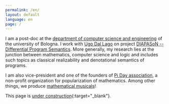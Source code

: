 ```yaml
---
permalink: /en/
layout: default
language: en
page: /
---
```


I am a post-doc at the [department of computer science and engineering](https://www.cs.unibo.it) of the university of Bologna. I work with [Ugo Dal Lago](http://www.cs.unibo.it/~dallago/) on project [DIAPASoN -- Differential Program Semantics](https://site.unibo.it/diapason/). More generally, my research lies at the junction between mathematics, computer science and logic and includes such topics as classical realizability and denotational semantics of programs.

I am also vice-president and one of the founders of [Pi Day association](https://www.piday.fr), a non-profit organization for popularization of mathematics. Among other things, we produce [mathematical musicals](http://www.piday.fr/extraits-video-2017/)!

This page is [under construction](https://www.lego.com/){:target="_blank"}.
